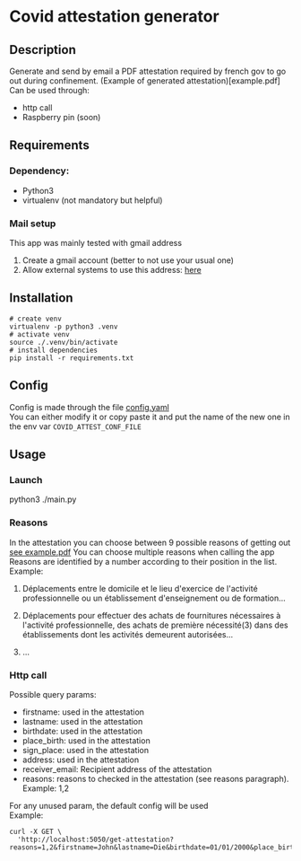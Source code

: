 # Covid attestation generator

## Description
Generate and send by email a PDF attestation required by french gov to go out during confinement.
(Example of generated attestation)[example.pdf]
Can be used through:
- http call
- Raspberry pin (soon)

## Requirements
### Dependency:
 - Python3
 - virtualenv (not mandatory but helpful)
### Mail setup
This app was mainly tested with gmail address

1. Create a gmail account (better to not use your usual one)
2. Allow external systems to use this address: [here](https://myaccount.google.com/lesssecureapps)
 
## Installation
```shell script
# create venv
virtualenv -p python3 .venv
# activate venv
source ./.venv/bin/activate
# install dependencies
pip install -r requirements.txt
```

## Config
Config is made through the file [config.yaml](config.yaml)  
You can either modify it or copy paste it and put the name of the new one in the env var `COVID_ATTEST_CONF_FILE`

## Usage
### Launch 
python3 ./main.py

### Reasons
In the attestation you can choose between 9 possible reasons of getting out [see example.pdf](example.pdf)
You can choose multiple reasons when calling the app  
Reasons are identified by a number according to their position in the list.
Example: 
1.  Déplacements entre le domicile et le lieu d'exercice de l'activité professionnelle ou un établissement
d'enseignement ou de formation...

2. Déplacements pour effectuer des achats de fournitures nécessaires à l'activité professionnelle,
des achats de première nécessité(3) dans des établissements dont les activités demeurent
autorisées...
3. ...

### Http call
Possible query params:
- firstname: used in the attestation
- lastname: used in the attestation
- birthdate: used in the attestation
- place_birth: used in the attestation
- sign_place: used in the attestation
- address: used in the attestation
- receiver_email: Recipient address of the attestation
- reasons: reasons to checked in the attestation (see reasons paragraph).
  Example: 1,2

For any unused param, the default config will be used  
Example:  
``` shell script
curl -X GET \
  'http://localhost:5050/get-attestation?reasons=1,2&firstname=John&lastname=Die&birthdate=01/01/2000&place_birth=Bayonne&sign_place=Paris&address=1%20rue%20de%20l%27%C3%A9glise,%2075015,%20Paris&receiver_email=john.doe@gmail.com' 